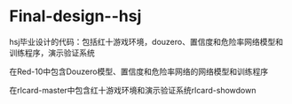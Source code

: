 # Final-design--hsj
hsj毕业设计的代码：包括红十游戏环境，douzero、置信度和危险率网络模型和训练程序，演示验证系统 

在Red-10中包含Douzero模型、置信度和危险率网络的网络模型和训练程序 

在rlcard-master中包含红十游戏环境和演示验证系统rlcard-showdown
